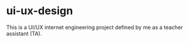 # ui-ux-design
This is a UI/UX internet engineering project defined by me as a teacher assistant (TA).
